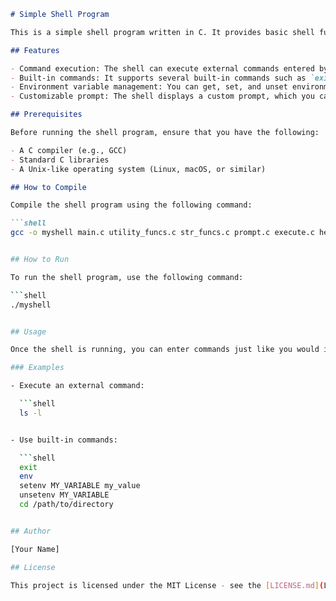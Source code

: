 ```markdown
# Simple Shell Program

This is a simple shell program written in C. It provides basic shell functionality, including executing commands, handling built-in commands, and managing environment variables.

## Features

- Command execution: The shell can execute external commands entered by the user.
- Built-in commands: It supports several built-in commands such as `exit`, `env`, `setenv`, `unsetenv`, and `cd`.
- Environment variable management: You can get, set, and unset environment variables.
- Customizable prompt: The shell displays a custom prompt, which you can modify as needed.

## Prerequisites

Before running the shell program, ensure that you have the following:

- A C compiler (e.g., GCC)
- Standard C libraries
- A Unix-like operating system (Linux, macOS, or similar)

## How to Compile

Compile the shell program using the following command:

```shell
gcc -o myshell main.c utility_funcs.c str_funcs.c prompt.c execute.c helper.c environ.c getline.c builtins.c -lm


## How to Run

To run the shell program, use the following command:

```shell
./myshell


## Usage

Once the shell is running, you can enter commands just like you would in a standard shell. You can also use the built-in commands.

### Examples

- Execute an external command:

  ```shell
  ls -l


- Use built-in commands:

  ```shell
  exit
  env
  setenv MY_VARIABLE my_value
  unsetenv MY_VARIABLE
  cd /path/to/directory


## Author

[Your Name]

## License

This project is licensed under the MIT License - see the [LICENSE.md](LICENSE.md) file for details.
```
